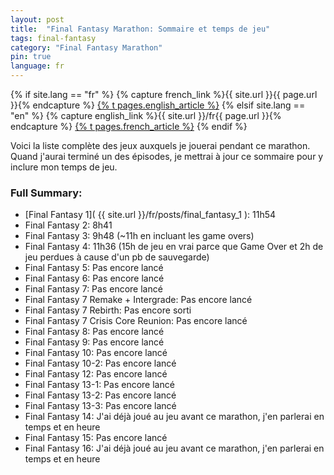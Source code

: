 ```yaml
---
layout: post
title:  "Final Fantasy Marathon: Sommaire et temps de jeu"
tags: final-fantasy
category: "Final Fantasy Marathon"
pin: true
language: fr
---
```


{% if site.lang == "fr" %}
  {% capture french_link %}{{ site.url }}{{ page.url }}{% endcapture %}
  <a href="{{ french_link }}" >{% t pages.english_article %}</a>
{% elsif site.lang == "en" %}
  {% capture english_link %}{{ site.url }}/fr{{ page.url }}{% endcapture %}
 <a href="{{ english_link }}" >{% t pages.french_article %}</a>
{% endif %}

Voici la liste complète des jeux auxquels je jouerai pendant ce marathon.
Quand j'aurai terminé un des épisodes, je mettrai à jour ce sommaire pour y inclure mon temps de jeu.

### Full Summary:

- [Final Fantasy 1]( {{ site.url }}/fr/posts/final_fantasy_1 ): 11h54
- Final Fantasy 2: 8h41
- Final Fantasy 3: 9h48 (~11h en incluant les game overs)
- Final Fantasy 4: 11h36 (15h de jeu en vrai parce que Game Over et 2h de jeu perdues à cause d'un pb de sauvegarde)
- Final Fantasy 5: Pas encore lancé
- Final Fantasy 6: Pas encore lancé
- Final Fantasy 7: Pas encore lancé
- Final Fantasy 7 Remake + Intergrade:  Pas encore lancé
- Final Fantasy 7 Rebirth:  Pas encore sorti
- Final Fantasy 7 Crisis Core Reunion: Pas encore lancé
- Final Fantasy 8: Pas encore lancé
- Final Fantasy 9: Pas encore lancé
- Final Fantasy 10: Pas encore lancé
- Final Fantasy 10-2: Pas encore lancé
- Final Fantasy 12: Pas encore lancé
- Final Fantasy 13-1: Pas encore lancé
- Final Fantasy 13-2: Pas encore lancé
- Final Fantasy 13-3:  Pas encore lancé
- Final Fantasy 14: J'ai déjà joué au jeu avant ce marathon, j'en parlerai en temps et en heure
- Final Fantasy 15: Pas encore lancé
- Final Fantasy 16: J'ai déjà joué au jeu avant ce marathon, j'en parlerai en temps et en heure